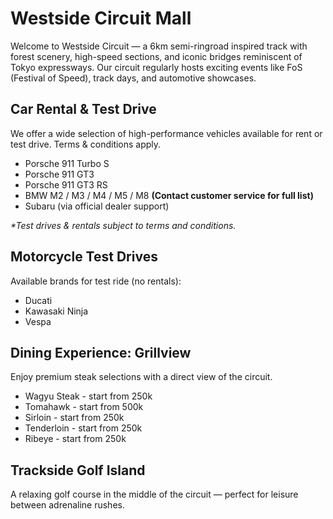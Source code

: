 <!DOCTYPE html>
<html lang="en">
<head>
  <meta charset="UTF-8">
  <title>Westside Circuit Mall</title>
</head>
<body>
  <h1>Westside Circuit Mall</h1>
  <p>
    Welcome to Westside Circuit — a 6km semi-ringroad inspired track with forest scenery, high-speed sections, and iconic bridges reminiscent of Tokyo expressways. 
    Our circuit regularly hosts exciting events like FoS (Festival of Speed), track days, and automotive showcases.
  </p>

  <h2>Car Rental & Test Drive</h2>
  <p>We offer a wide selection of high-performance vehicles available for rent or test drive. Terms & conditions apply.</p>

  <ul>
    <li>Porsche 911 Turbo S</li>
    <li>Porsche 911 GT3</li>
    <li>Porsche 911 GT3 RS</li>
    <li>BMW M2 / M3 / M4 / M5 / M8 <strong>(Contact customer service for full list)</strong></li>
    <li>Subaru (via official dealer support)</li>
  </ul>

  <p><em>*Test drives & rentals subject to terms and conditions.</em></p>

  <h2>Motorcycle Test Drives</h2>
  <p>Available brands for test ride (no rentals):</p>
  <ul>
    <li>Ducati</li>
    <li>Kawasaki Ninja</li>
    <li>Vespa</li>
  </ul>

  <h2>Dining Experience: Grillview</h2>
  <p>Enjoy premium steak selections with a direct view of the circuit.</p>
  <ul>
    <li>Wagyu Steak - start from 250k</li>
    <li>Tomahawk - start from 500k</li>
    <li>Sirloin - start from 250k</li>
    <li>Tenderloin - start from 250k</li>
    <li>Ribeye - start from 250k</li>
  </ul>

  <h2>Trackside Golf Island</h2>
  <p>A relaxing golf course in the middle of the circuit — perfect for leisure between adrenaline rushes.</p>
</body>
</html>
